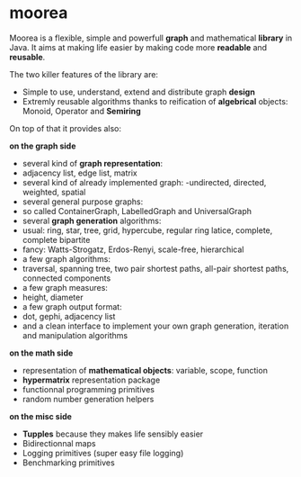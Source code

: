 # moorea

Moorea is a flexible, simple and powerfull **graph** and mathematical **library** in Java.
It aims at making life easier by making code more **readable** and **reusable**.

The two killer features of the library are:
- Simple to use, understand, extend and distribute graph **design**
- Extremly reusable algorithms thanks to reification of **algebrical** objects: Monoid, Operator and **Semiring**

On top of that it provides also:

**on the graph side**
- several kind of **graph representation**:
 - adjacency list, edge list, matrix
- several kind of already implemented graph:
 -undirected, directed, weighted, spatial
- several general purpose graphs:
 - so called ContainerGraph, LabelledGraph and UniversalGraph
- several **graph generation** algorithms:
 - usual: ring, star, tree, grid, hypercube, regular ring latice, complete, complete bipartite
 - fancy: Watts-Strogatz, Erdos-Renyi, scale-free, hierarchical
- a few graph algorithms:
 - traversal, spanning tree, two pair shortest paths, all-pair shortest paths, connected components
- a few graph measures:
 - height, diameter
- a few graph output format:
 - dot, gephi, adjacency list
- and a clean interface to implement your own graph generation, iteration and manipulation algorithms

**on the math side**
- representation of **mathematical objects**: variable, scope, function
- **hypermatrix** representation package
- functionnal programming primitives
- random number generation helpers

**on the misc side**
- **Tupples** because they makes life sensibly easier
- Bidirectionnal maps
- Logging primitives (super easy file logging)
- Benchmarking primitives


